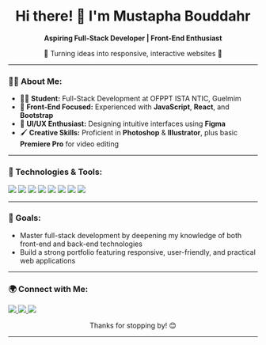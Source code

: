 <h1 align="center">Hi there! 👋 I'm Mustapha Bouddahr</h1>

<p align="center">
  <b>Aspiring Full-Stack Developer | Front-End Enthusiast</b>
</p>

<p align="center">
  🌟 Turning ideas into responsive, interactive websites 🌟
</p>

---

### 👨‍💻 About Me:
- 🧑‍🎓 **Student:** Full-Stack Development at OFPPT ISTA NTIC, Guelmim  
- 🚀 **Front-End Focused:** Experienced with **JavaScript**, **React**, and **Bootstrap**  
- 🎨 **UI/UX Enthusiast:** Designing intuitive interfaces using **Figma**  
- 🖌️ **Creative Skills:** Proficient in **Photoshop** & **Illustrator**, plus basic **Premiere Pro** for video editing  

---

### 🔧 Technologies & Tools:
<p>
  <img src="https://img.shields.io/badge/Code-JavaScript-informational?style=flat&logo=javascript&color=F0DB4F" />
  <img src="https://img.shields.io/badge/Library-React-blue?style=flat&logo=react&color=61DAFB" />
  <img src="https://img.shields.io/badge/Framework-Bootstrap-purple?style=flat&logo=bootstrap&color=563D7C" />
  <img src="https://img.shields.io/badge/Design-Figma-ff69b4?style=flat&logo=figma&color=F24E1E" />
  <img src="https://img.shields.io/badge/Version%20Control-Git%20&%20GitHub-blueviolet?style=flat&logo=git&color=F05032" />
  <img src="https://img.shields.io/badge/Runtime-Node.js-green?style=flat&logo=node.js&color=68A063" />
  <img src="https://img.shields.io/badge/Framework-Express.js-black?style=flat&logo=express&color=000000" />
  <img src="https://img.shields.io/badge/Database-MongoDB-green?style=flat&logo=mongodb&color=47A248" />
</p>

---

### 🎯 Goals:
- Master full-stack development by deepening my knowledge of both front-end and back-end technologies  
- Build a strong portfolio featuring responsive, user-friendly, and practical web applications  

---

### 🌍 Connect with Me:
<p>
  <a href="mailto:mustaphabouddahr.dev@gmail.com" target="_blank" rel="noopener noreferrer">
    <img src="https://img.shields.io/badge/Email-D14836?style=for-the-badge&logo=gmail&logoColor=white" />
  </a>
  <a href="https://www.linkedin.com/in/mustapha-bouddahr-830787338" target="_blank" rel="noopener noreferrer">
    <img src="https://img.shields.io/badge/LinkedIn-0077B5?style=for-the-badge&logo=linkedin&logoColor=white" />
  </a>
  <a href="https://yourportfolio.com" target="_blank" rel="noopener noreferrer"> <!-- Update this URL -->
    <img src="https://img.shields.io/badge/Portfolio-24292F?style=for-the-badge&logo=github&logoColor=white" />
  </a>
</p>

<p align="center">
  Thanks for stopping by! 😊
</p>

---
